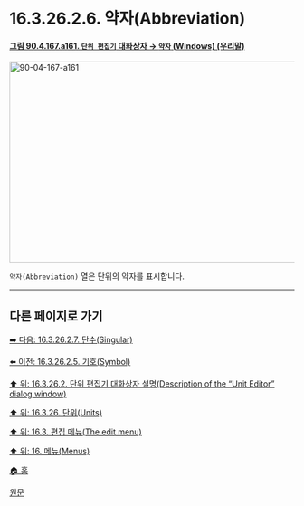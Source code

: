 # 16.3.26.2.6. 약자(Abbreviation)

<a id="90-04-167-a161"></a>

#### [그림 90.4.167.a161. `단위 편집기` 대화상자 → `약자` (Windows) (우리말)](./90-04-0167-unit_editor.md#90-04-167-a161)
<img width="537" height="355" alt="90-04-167-a161" src="https://github.com/user-attachments/assets/55f20fc9-db1d-4385-ba8e-a2891b3e003f" />

`약자(Abbreviation)` 열은 단위의 약자를 표시합니다.

***

## 다른 페이지로 가기

[➡️ 다음: 16.3.26.2.7. 단수(Singular)](./16-03-26-02-07-singular.md)

[⬅️ 이전: 16.3.26.2.5. 기호(Symbol)](./16-03-26-02-05-symbol.md)

[⬆️ 위: 16.3.26.2. 단위 편집기 대화상자 설명(Description of the “Unit Editor” dialog window)](./16-03-26-02-00-description_of_the_unit_editor_dialog_window.md)

[⬆️ 위: 16.3.26. 단위(Units)](./16-03-26-00-units.md)

[⬆️ 위: 16.3. 편집 메뉴(The edit menu)](./16-03-00-the-edit-menu.md)

[⬆️ 위: 16. 메뉴(Menus)](./16-00-menus.md)

[🏠 홈](./00-home.md)

[원문](https://docs.gimp.org/2.10/ko/plug-in-unit-editor.html#idm24361)